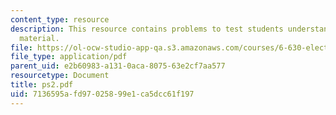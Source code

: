 ```yaml
---
content_type: resource
description: This resource contains problems to test students understanding of course
  material.
file: https://ol-ocw-studio-app-qa.s3.amazonaws.com/courses/6-630-electromagnetics-fall-2006/7136595afd97025899e1ca5dcc61f197_ps2.pdf
file_type: application/pdf
parent_uid: e2b60983-a131-0aca-8075-63e2cf7aa577
resourcetype: Document
title: ps2.pdf
uid: 7136595a-fd97-0258-99e1-ca5dcc61f197
---
```

